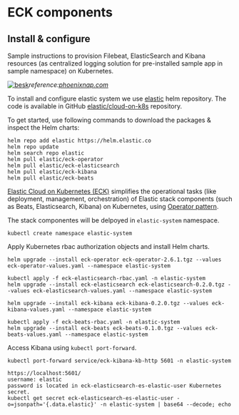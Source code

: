 # ECK components
## Install & configure



Sample instructions to provision Filebeat, ElasticSearch and Kibana resources (as centralized logging solution for pre-installed sample app in sample namespace) on Kubernetes. 


[![besk](https://phoenixnap.com/kb/wp-content/uploads/2021/04/use-beats-to-import-data-directly-into-elasticsearch.png)](https://phoenixnap.com/kb/elk-stack)*reference:[phoenixnap.com](https://phoenixnap.com/kb/elk-stack)*



To install and configure elastic system we use [elastic](https://helm.elastic.co/) helm repository.  The code is available in GitHub [elastic/cloud-on-k8s](https://github.com/elastic/cloud-on-k8s) repository.


To get started, use following commands to download the packages & inspect the Helm charts:

```
helm repo add elastic https://helm.elastic.co
helm repo update
helm search repo elastic
helm pull elastic/eck-operator
helm pull elastic/eck-elasticsearch
helm pull elastic/eck-kibana
helm pull elastic/eck-beats
```


[Elastic Cloud on Kubernetes (ECK)](https://www.elastic.co/guide/en/cloud-on-k8s/current/index.html) simplifies the operational tasks (like deployment, management, orchestration) of Elastic stack components (such as Beats, Elasticsearch, Kibana) on Kubernetes, using [Operator pattern](https://kubernetes.io/docs/concepts/extend-kubernetes/operator/).


The stack componentes will be delpoyed in `elastic-system` namespace.

```
kubectl create namespace elastic-system
```

Apply Kubernetes rbac authorization objects and install Helm charts.

```
helm upgrade --install eck-operator eck-operator-2.6.1.tgz --values eck-operator-values.yaml --namespace elastic-system

kubectl apply -f eck-elasticsearch-rbac.yaml -n elastic-system
helm upgrade --install eck-elasticsearch eck-elasticsearch-0.2.0.tgz --values eck-elasticsearch-values.yaml --namespace elastic-system

helm upgrade --install eck-kibana eck-kibana-0.2.0.tgz --values eck-kibana-values.yaml --namespace elastic-system

kubectl apply -f eck-beats-rbac.yaml -n elastic-system
helm upgrade --install eck-beats eck-beats-0.1.0.tgz --values eck-beats-values.yaml --namespace elastic-system
```

Access Kibana using `kubectl port-forward`.

```
kubectl port-forward service/eck-kibana-kb-http 5601 -n elastic-system

https://localhost:5601/
username: elastic
password is located in eck-elasticsearch-es-elastic-user Kubernetes secret.
kubectl get secret eck-elasticsearch-es-elastic-user -o=jsonpath='{.data.elastic}' -n elastic-system | base64 --decode; echo
```